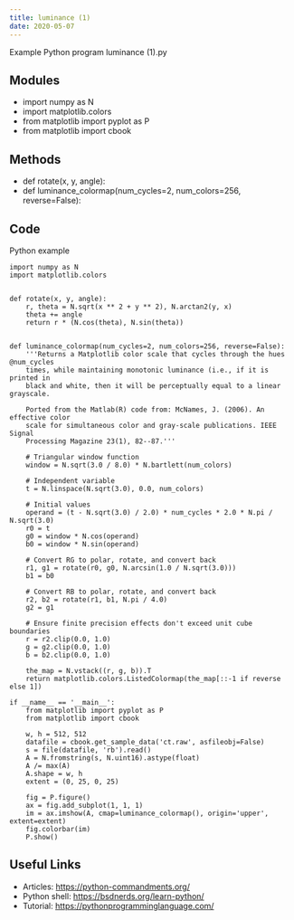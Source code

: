 ```yaml
---
title: luminance (1)
date: 2020-05-07
---
```

Example Python program luminance (1).py

## Modules

* import numpy as N
* import matplotlib.colors
* from matplotlib import pyplot as P
* from matplotlib import cbook

## Methods

* def rotate(x, y, angle):
* def luminance_colormap(num_cycles=2, num_colors=256, reverse=False):

## Code

Python example

    import numpy as N
    import matplotlib.colors
    
    
    def rotate(x, y, angle):
        r, theta = N.sqrt(x ** 2 + y ** 2), N.arctan2(y, x)
        theta += angle
        return r * (N.cos(theta), N.sin(theta))
    
    
    def luminance_colormap(num_cycles=2, num_colors=256, reverse=False):
        '''Returns a Matplotlib color scale that cycles through the hues @num_cycles
        times, while maintaining monotonic luminance (i.e., if it is printed in
        black and white, then it will be perceptually equal to a linear grayscale.
    
        Ported from the Matlab(R) code from: McNames, J. (2006). An effective color
        scale for simultaneous color and gray-scale publications. IEEE Signal
        Processing Magazine 23(1), 82--87.'''
    
        # Triangular window function
        window = N.sqrt(3.0 / 8.0) * N.bartlett(num_colors)
    
        # Independent variable
        t = N.linspace(N.sqrt(3.0), 0.0, num_colors)
    
        # Initial values
        operand = (t - N.sqrt(3.0) / 2.0) * num_cycles * 2.0 * N.pi / N.sqrt(3.0)
        r0 = t
        g0 = window * N.cos(operand)
        b0 = window * N.sin(operand)
    
        # Convert RG to polar, rotate, and convert back
        r1, g1 = rotate(r0, g0, N.arcsin(1.0 / N.sqrt(3.0)))
        b1 = b0
    
        # Convert RB to polar, rotate, and convert back
        r2, b2 = rotate(r1, b1, N.pi / 4.0)
        g2 = g1
    
        # Ensure finite precision effects don't exceed unit cube boundaries
        r = r2.clip(0.0, 1.0)
        g = g2.clip(0.0, 1.0)
        b = b2.clip(0.0, 1.0)
    
        the_map = N.vstack((r, g, b)).T
        return matplotlib.colors.ListedColormap(the_map[::-1 if reverse else 1])
    
    if __name__ == '__main__':
        from matplotlib import pyplot as P
        from matplotlib import cbook
    
        w, h = 512, 512
        datafile = cbook.get_sample_data('ct.raw', asfileobj=False)
        s = file(datafile, 'rb').read()
        A = N.fromstring(s, N.uint16).astype(float)
        A /= max(A)
        A.shape = w, h
        extent = (0, 25, 0, 25)
    
        fig = P.figure()
        ax = fig.add_subplot(1, 1, 1)
        im = ax.imshow(A, cmap=luminance_colormap(), origin='upper', extent=extent)
        fig.colorbar(im)
        P.show()
    

## Useful Links

- Articles: https://python-commandments.org/
- Python shell: https://bsdnerds.org/learn-python/
- Tutorial: https://pythonprogramminglanguage.com/
